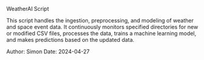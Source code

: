WeatherAI Script

This script handles the ingestion, preprocessing, and modeling of weather and space event data.
It continuously monitors specified directories for new or modified CSV files, processes the data,
trains a machine learning model, and makes predictions based on the updated data.

Author: Simon
Date: 2024-04-27
